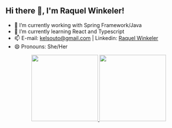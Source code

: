 <!--
**raquelsouto/raquelsouto** is a ✨ _special_ ✨ repository because its `README.md` (this file) appears on your GitHub profile.

Here are some ideas to get you started:

- 🔭 I’m currently working on ...
- 🌱 I’m currently learning ...
- 👯 I’m looking to collaborate on ...
- 🤔 I’m looking for help with ...
- 💬 Ask me about ...
- 📫 How to reach me: ...
- 😄 Pronouns: ...
- ⚡ Fun fact: ...
-->


## Hi there 👋, I'm Raquel Winkeler!

- 🔭 I’m currently working with Spring Framework/Java 
- 🌱 I’m currently learning React and Typescript
- 📫 E-mail: kelsouto@gmail.com | Linkedin: <a href="https://www.linkedin.com/in/raquel-winkeler/">Raquel Winkeler</a>
- 😄 Pronouns: She/Her

<div align="center">
  <a href="https://github.com/raquelsouto">
  <img height="180em" src="https://github-readme-stats.vercel.app/api?username=raquelsouto&show_icons=true&theme=dark&include_all_commits=true&count_private=true"/>
  <img height="180em" src="https://github-readme-stats.vercel.app/api/top-langs/?username=raquelsouto&layout=compact&langs_count=7&theme=dark"/>
</div>

